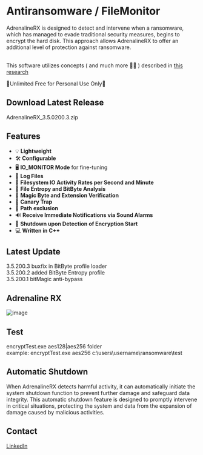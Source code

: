 
# Antiransomware / FileMonitor

AdrenalineRX is designed to detect and intervene when a ransomware, which has managed to evade traditional security measures, begins to encrypt the hard disk. This approach allows AdrenalineRX to offer an additional level of protection against ransomware.<br><br>


This software utilizes concepts ( and much more 🚀🚀 ) described in [this research](https://www.scirp.org/pdf/jis_2023081514543369.pdf)

💾Unlimited Free for Personal Use Only💾

## Download Latest Release 
AdrenalineRX_3.5.0200.3.zip

## Features
- 💡 **Lightweight**<br>
- 🛠️ **Configurable**<br>
- 🖥️ **IO_MONITOR Mode** for fine-tuning<br>
- 📝 **Log Files**<br>
- 🔄 **Filesystem IO Activity Rates per Second and Minute**<br>
- 🧮 **File Entropy and BitByte Analysis**<br>
- 🧾 **Magic Byte and Extension Verification**<br>
- 🐤 **Canary Trap**<br>
- 🛑 **Path exclusion**<br>
- 🔊 **Receive Immediate Notifications via Sound Alarms**<br>
- 🚀 **Shutdown upon Detection of Encryption Start**<br>
- 💻 **Written in C++**<br>


## Latest Update

 3.5.200.3 buxfix in BitByte profile loader<br>
 3.5.200.2 added BitByte Entropy profile<br>
 3.5.200.1 bitMagic anti-bypass<br>

## Adrenaline RX
![image](https://github.com/wcsf-rd/anti-ransomware/assets/170107204/a755921b-1c3e-4c96-a299-9056c6b42b66)


## Test
encryptTest.exe aes128|aes256 folder<br>
example: encryptTest.exe aes256 c:\users\username\ransomware\test


## Automatic Shutdown

When AdrenalineRX detects harmful activity, it can automatically initiate the system shutdown function to prevent further damage and safeguard data integrity. This automatic shutdown feature is designed to promptly intervene in critical situations, protecting the system and data from the expansion of damage caused by malicious activities.

## Contact
[LinkedIn](https://www.linkedin.com/in/roberto-m-7b8314149)



